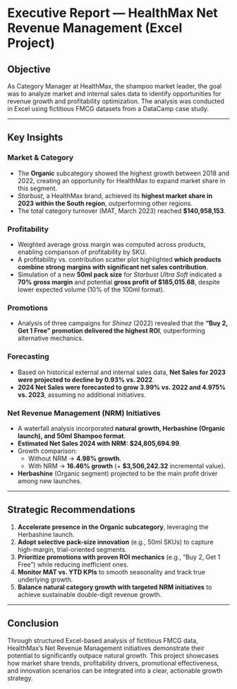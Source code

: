 # Executive Report — HealthMax Net Revenue Management (Excel Project)

## Objective
As Category Manager at HealthMax, the shampoo market leader, the goal was to analyze market and internal sales data to identify opportunities for revenue growth and profitability optimization. The analysis was conducted in Excel using fictitious FMCG datasets from a DataCamp case study.

---

## Key Insights

### Market & Category
- The **Organic** subcategory showed the highest growth between 2018 and 2022, creating an opportunity for HealthMax to expand market share in this segment.  
- *Starbust*, a HealthMax brand, achieved its **highest market share in 2023 within the South region**, outperforming other regions.  
- The total category turnover (MAT, March 2023) reached **$140,958,153**.

### Profitability
- Weighted average gross margin was computed across products, enabling comparison of profitability by SKU.  
- A profitability vs. contribution scatter plot highlighted **which products combine strong margins with significant net sales contribution**.  
- Simulation of a new **50ml pack size** for *Starbust Ultra Soft* indicated a **70% gross margin** and potential **gross profit of $185,015.68**, despite lower expected volume (10% of the 100ml format).

### Promotions
- Analysis of three campaigns for *Shinez* (2022) revealed that the **“Buy 2, Get 1 Free” promotion delivered the highest ROI**, outperforming alternative mechanics.

### Forecasting
- Based on historical external and internal sales data, **Net Sales for 2023 were projected to decline by 0.93% vs. 2022**.  
- **2024 Net Sales were forecasted to grow 3.99% vs. 2022 and 4.975% vs. 2023**, assuming no additional initiatives.

### Net Revenue Management (NRM) Initiatives
- A waterfall analysis incorporated **natural growth, Herbashine (Organic launch), and 50ml Shampoo format**.  
- **Estimated Net Sales 2024 with NRM:** **$24,805,694.99**.  
- Growth comparison:  
  - Without NRM → **4.98% growth**.  
  - With NRM → **16.46% growth** (+ **$3,506,242.32** incremental value).  
- **Herbashine** (Organic segment) projected to be the main profit driver among new launches.

---

## Strategic Recommendations
1. **Accelerate presence in the Organic subcategory**, leveraging the Herbashine launch.  
2. **Adopt selective pack-size innovation** (e.g., 50ml SKUs) to capture high-margin, trial-oriented segments.  
3. **Prioritize promotions with proven ROI mechanics** (e.g., “Buy 2, Get 1 Free”) while reducing inefficient ones.  
4. **Monitor MAT vs. YTD KPIs** to smooth seasonality and track true underlying growth.  
5. **Balance natural category growth with targeted NRM initiatives** to achieve sustainable double-digit revenue growth.

---

## Conclusion
Through structured Excel-based analysis of fictitious FMCG data, HealthMax’s Net Revenue Management initiatives demonstrate their potential to significantly outpace natural growth. This project showcases how market share trends, profitability drivers, promotional effectiveness, and innovation scenarios can be integrated into a clear, actionable growth strategy.
